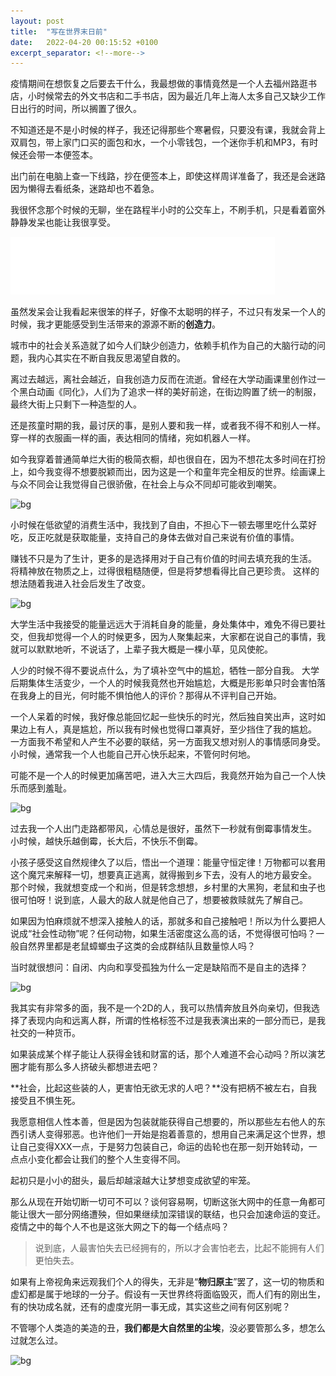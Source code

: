 ```yaml
---
layout: post
title:  "写在世界末日前"
date:   2022-04-20 00:15:52 +0100
excerpt_separator: <!--more-->
---
```


疫情期间在想恢复之后要去干什么，我最想做的事情竟然是一个人去福州路逛书店，小时候常去的外文书店和二手书店，因为最近几年上海人太多自己又缺少工作日出行的时间，所以搁置了很久。

不知道还是不是小时候的样子，我还记得那些个寒暑假，只要没有课，我就会背上双肩包，带上家门口买的面包和水，一个小零钱包，一个迷你手机和MP3，有时候还会带一本便签本。

<!--more-->

出门前在电脑上查一下线路，抄在便签本上，即使这样周详准备了，我还是会迷路因为懒得去看纸条，迷路却也不着急。

我很怀念那个时候的无聊，坐在路程半小时的公交车上，不刷手机，只是看着窗外静静发呆也能让我很享受。

![bg](../assets/img/end.png)

虽然发呆会让我看起来很笨的样子，好像不太聪明的样子，不过只有发呆一个人的时候，我才更能感受到生活带来的源源不断的**创造力**。

城市中的社会关系造就了如今人们缺少创造力，依赖手机作为自己的大脑行动的问题，我内心其实在不断自我反思渴望自救的。

离过去越远，离社会越近，自我创造力反而在流逝。曾经在大学动画课里创作过一个黑白动画《同化》，人们为了追求一样的美好前途，在街边购置了统一的制服，最终大街上只剩下一种造型的人。

还是孩童时期的我，最讨厌的事，是别人要和我一样，或者我不得不和别人一样。穿一样的衣服画一样的画，表达相同的情绪，宛如机器人一样。

如今我穿着普通简单烂大街的极简衣橱，却也很自在，因为不想花太多时间在打扮上，如今我变得不想要脱颖而出，因为这是一个和童年完全相反的世界。绘画课上与众不同会让我觉得自己很骄傲，在社会上与众不同却可能收到嘲笑。

![bg](https://blog.dosth.cool/assets/img/end.png)


小时候在低欲望的消费生活中，我找到了自由，不担心下一顿去哪里吃什么菜好吃，反正吃就是获取能量，支持自己的身体去做对自己来说有价值的事情。

赚钱不只是为了生计，更多的是选择用对于自己有价值的时间去填充我的生活。
将精神放在物质之上，过得很粗糙随便，但是将梦想看得比自己更珍贵。
这样的想法随着我进入社会后发生了改变。

![bg](https://blog.dosth.cool/assets/img/end.png)


大学生活中我接受的能量远远大于消耗自身的能量，身处集体中，难免不得已要社交，但我却觉得一个人的时候更多，因为人聚集起来，大家都在说自己的事情，我就可以默默地听，不说话了，上辈子我大概是一棵小草，见风使舵。

人少的时候不得不要说点什么，为了填补空气中的尴尬，牺牲一部分自我。
大学后期集体生活变少，一个人的时候我竟然也开始尴尬，大概是形影单只时会害怕落在我身上的目光，何时能不惧怕他人的评价？那得从不评判自己开始。

一个人呆着的时候，我好像总能回忆起一些快乐的时光，然后独自笑出声，这时如果边上有人，真是尴尬，所以我有时候也觉得口罩真好，至少挡住了我的尴尬。
一方面我不希望和人产生不必要的联结，另一方面我又想对别人的事情感同身受。
小时候，通常我一个人也能自己开心快乐起来，不管何时何地。

可能不是一个人的时候更加痛苦吧，进入大三大四后，我竟然开始为自己一个人快乐而感到羞耻。

![bg](https://blog.dosth.cool/assets/img/end.png)


过去我一个人出门走路都带风，心情总是很好，虽然下一秒就有倒霉事情发生。
小时候，越快乐越倒霉，长大后，不快乐不倒霉。

小孩子感受这自然规律久了以后，悟出一个道理：能量守恒定律！万物都可以套用这个魔咒来解释一切，想要真正逃离，就得搬到乡下去，没有人的地方最安全。
那个时候，我就想变成一个和尚，但是转念想想，乡村里的大黑狗，老鼠和虫子也很可怕呀！说到底，人最大的敌人就是他自己了，想要被救赎就先了解自己。

如果因为怕麻烦就不想深入接触人的话，那就多和自己接触吧！所以为什么要把人说成“社会性动物”呢？任何动物，如果生活密度这么高的话，不觉得很可怕吗？一般自然界里都是老鼠蟑螂虫子这类的会成群结队且数量惊人吗？

当时就很想问：自闭、内向和享受孤独为什么一定是缺陷而不是自主的选择？

![bg](https://blog.dosth.cool/assets/img/end.png)


我其实有非常多的面，我不是一个2D的人，我可以热情奔放且外向亲切，但我选择了表现内向和远离人群，所谓的性格标签不过是我表演出来的一部分而已，是我社交的一种货币。

如果装成某个样子能让人获得金钱和财富的话，那个人难道不会心动吗？所以演艺圈才能有那么多人挤破头都想进去吧？

**社会，比起这些装的人，更害怕无欲无求的人吧？**没有把柄不被左右，自我接受且不惧生死。

我愿意相信人性本善，但是因为包装就能获得自己想要的，所以那些左右他人的东西引诱人变得邪恶。也许他们一开始是抱着善意的，想用自己来满足这个世界，想让自己变得XXX一点，于是努力包装自己，命运的齿轮也在那一刻开始转动，一点点小变化都会让我们的整个人生变得不同。



起初只是小小的甜头，最后却越滚越大让梦想变成欲望的牢笼。

那么从现在开始切断一切可不可以？谈何容易啊，切断这张大网中的任意一角都可能让很大一部分网络遭殃，但如果继续加深错误的联结，也只会加速命运的变迁。疫情之中的每个人不也是这张大网之下的每一个结点吗？

> 说到底，人最害怕失去已经拥有的，所以才会害怕老去，比起不能拥有人们更怕失去。

如果有上帝视角来远观我们个人的得失，无非是“**物归原主**”罢了，这一切的物质和虚幻都是属于地球的一分子。假设有一天世界终将面临毁灭，而人们有的刚出生，有的快功成名就，还有的虚度光阴一事无成，其实这些之间有何区别呢？

不管哪个人类造的美造的丑，**我们都是大自然里的尘埃**，没必要管那么多，想怎么过就怎么过。


![bg](https://blog.dosth.cool/assets/img/end.png)
